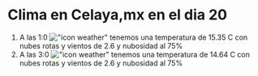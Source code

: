 # Clima en Celaya,mx en el dia 20

1. A las 1:0 !["icon weather"](http://openweathermap.org/img/w/04n.png) tenemos una temperatura de 15.35 C con nubes rotas y  vientos de 2.6 y nubosidad al 75%
1. A las 3:0 !["icon weather"](http://openweathermap.org/img/w/04n.png) tenemos una temperatura de 14.64 C con nubes rotas y  vientos de 2.6 y nubosidad al 75%
